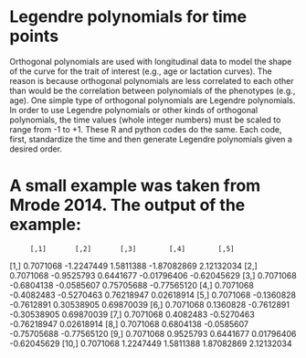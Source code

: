 # Legendre polynomials for time points
Orthogonal polynomials are used with longitudinal data to model the shape of the curve for the trait of interest (e.g., age or lactation curves). The reason is because orthogonal polynomials are less correlated to each other than would be the correlation between polynomials of the phenotypes (e.g., age). One simple type of orthogonal polynomials are Legendre polynomials. In order to use Legendre polynomials or other kinds of orthogonal polynomials, the time values (whole integer numbers) must be scaled to range from -1 to +1. These R and python codes do the same. Each code, first, standardize the time and then generate Legendre polynomials given a desired order.  


# A small example was taken from Mrode 2014. The output of the example:

         [,1]       [,2]       [,3]        [,4]        [,5]
[1,]  0.7071068 -1.2247449  1.5811388 -1.87082869  2.12132034
[2,]  0.7071068 -0.9525793  0.6441677 -0.01796406 -0.62045629
[3,]  0.7071068 -0.6804138 -0.0585607  0.75705688 -0.77565120
[4,]  0.7071068 -0.4082483 -0.5270463  0.76218947  0.02618914
[5,]  0.7071068 -0.1360828 -0.7612891  0.30538905  0.69870039
[6,]  0.7071068  0.1360828 -0.7612891 -0.30538905  0.69870039
[7,]  0.7071068  0.4082483 -0.5270463 -0.76218947  0.02618914
[8,]  0.7071068  0.6804138 -0.0585607 -0.75705688 -0.77565120
[9,]  0.7071068  0.9525793  0.6441677  0.01796406 -0.62045629
[10,] 0.7071068  1.2247449  1.5811388  1.87082869  2.12132034

